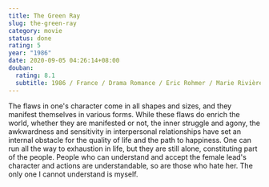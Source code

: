 ```yaml
---
title: The Green Ray
slug: the-green-ray
category: movie
status: done
rating: 5
year: "1986"
date: 2020-09-05 04:26:14+08:00
douban:
  rating: 8.1
  subtitle: 1986 / France / Drama Romance / Eric Rohmer / Marie Rivière, Carita
---
```


The flaws in one's character come in all shapes and sizes, and they manifest themselves in various forms. While these flaws do enrich the world, whether they are manifested or not, the inner struggle and agony, the awkwardness and sensitivity in interpersonal relationships have set an internal obstacle for the quality of life and the path to happiness. One can run all the way to exhaustion in life, but they are still alone, constituting part of the people. People who can understand and accept the female lead's character and actions are understandable, so are those who hate her. The only one I cannot understand is myself.
